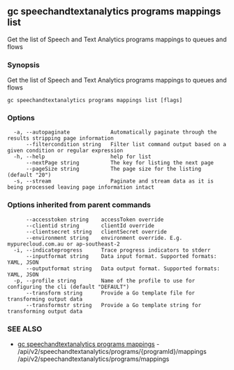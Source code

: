 ## gc speechandtextanalytics programs mappings list

Get the list of Speech and Text Analytics programs mappings to queues and flows

### Synopsis

Get the list of Speech and Text Analytics programs mappings to queues and flows

```
gc speechandtextanalytics programs mappings list [flags]
```

### Options

```
  -a, --autopaginate             Automatically paginate through the results stripping page information
      --filtercondition string   Filter list command output based on a given condition or regular expression
  -h, --help                     help for list
      --nextPage string          The key for listing the next page
      --pageSize string          The page size for the listing (default "20")
  -s, --stream                   Paginate and stream data as it is being processed leaving page information intact
```

### Options inherited from parent commands

```
      --accesstoken string    accessToken override
      --clientid string       clientId override
      --clientsecret string   clientSecret override
      --environment string    environment override. E.g. mypurecloud.com.au or ap-southeast-2
  -i, --indicateprogress      Trace progress indicators to stderr
      --inputformat string    Data input format. Supported formats: YAML, JSON
      --outputformat string   Data output format. Supported formats: YAML, JSON
  -p, --profile string        Name of the profile to use for configuring the cli (default "DEFAULT")
      --transform string      Provide a Go template file for transforming output data
      --transformstr string   Provide a Go template string for transforming output data
```

### SEE ALSO

* [gc speechandtextanalytics programs mappings](gc_speechandtextanalytics_programs_mappings.html)	 - /api/v2/speechandtextanalytics/programs/{programId}/mappings /api/v2/speechandtextanalytics/programs/mappings


